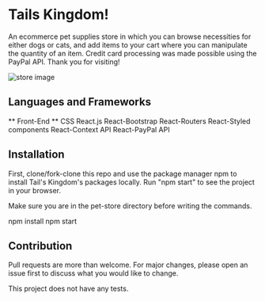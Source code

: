 # Tails Kingdom!


An ecommerce pet supplies store in which you can browse necessities for either dogs or cats, and add items to your cart where you can manipulate the quantity of an item. Credit card processing was made possible using the PayPal API. Thank you for visiting!

![store image](/pet-store/src/store_img.png)

## Languages and Frameworks
** Front-End ** 
CSS
React.js
React-Bootstrap
React-Routers
React-Styled components
React-Context API
React-PayPal API

## Installation
First, clone/fork-clone this repo and use the package manager npm to install Tail's Kingdom's packages locally. Run "npm start" to see the project in your browser.

Make sure you are in the pet-store directory before writing the commands.

npm install
npm start

## Contribution

Pull requests are more than welcome. For major changes, please open an issue first to discuss what you would like to change.

This project does not have any tests.